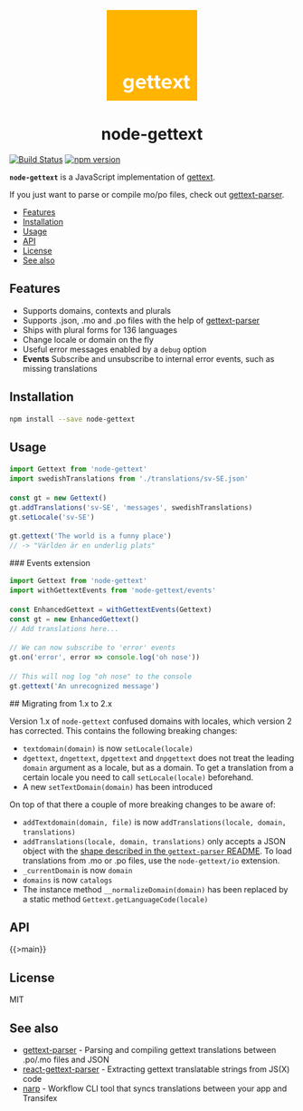 
<p align="center">
 <img src="docs/node-gettext-logo.png" width="160" height="160" />
</p>

<h1 align="center">
 node-gettext
</h1>

[![Build Status](https://travis-ci.org/alexanderwallin/node-gettext.svg?branch=master)](http://travis-ci.org/alexanderwallin/node-gettext)
[![npm version](https://badge.fury.io/js/node-gettext.svg)](https://badge.fury.io/js/node-gettext)

**`node-gettext`** is a JavaScript implementation of [gettext](https://www.gnu.org/software/gettext/gettext.html).

If you just want to parse or compile mo/po files, check out [gettext-parser](https://github.com/andris9/gettext-parser).

* [Features](#features)
* [Installation](#installation)
* [Usage](#usage)
* [API](#api)
* [License](#license)
* [See also](#see-also)


## Features

* Supports domains, contexts and plurals
* Supports .json, .mo and .po files with the help of [gettext-parser](https://github.com/andris9/gettext-parser)
* Ships with plural forms for 136 languages
* Change locale or domain on the fly
* Useful error messages enabled by a `debug` option
* **Events** Subscribe and unsubscribe to internal error events, such as missing translations


## Installation

```sh
npm install --save node-gettext
```


## Usage

```js
import Gettext from 'node-gettext'
import swedishTranslations from './translations/sv-SE.json'

const gt = new Gettext()
gt.addTranslations('sv-SE', 'messages', swedishTranslations)
gt.setLocale('sv-SE')

gt.gettext('The world is a funny place')
// -> "Världen är en underlig plats"
```

### Events extension

```js
import Gettext from 'node-gettext'
import withGettextEvents from 'node-gettext/events'

const EnhancedGettext = withGettextEvents(Gettext)
const gt = new EnhancedGettext()
// Add translations here...

// We can now subscribe to 'error' events
gt.on('error', error => console.log('oh nose'))

// This will nog log "oh nose" to the console
gt.gettext('An unrecognized message')
```


## Migrating from 1.x to 2.x

Version 1.x of `node-gettext` confused domains with locales, which version 2 has corrected. This contains the following breaking changes:

* `textdomain(domain)` is now `setLocale(locale)`
* `dgettext`, `dngettext`, `dpgettext` and `dnpgettext` does not treat the leading `domain` argument as a locale, but as a domain. To get a translation from a certain locale you need to call `setLocale(locale)` beforehand.
* A new `setTextDomain(domain)` has been introduced

On top of that there a couple of more breaking changes to be aware of:

* `addTextdomain(domain, file)` is now `addTranslations(locale, domain, translations)`
* `addTranslations(locale, domain, translations)` only accepts a JSON object with the [shape described in the `gettext-parser` README](https://github.com/smhg/gettext-parser#data-structure-of-parsed-mopo-files). To load translations from .mo or .po files, use the `node-gettext/io` extension.
* `_currentDomain` is now `domain`
* `domains` is now `catalogs`
* The instance method `__normalizeDomain(domain)` has been replaced by a static method `Gettext.getLanguageCode(locale)`


## API

{{>main}}


## License

MIT


## See also

* [gettext-parser](https://github.com/andris9/gettext-parser) - Parsing and compiling gettext translations between .po/.mo files and JSON
* [react-gettext-parser](https://github.com/lagetse/react-gettext-parser) - Extracting gettext translatable strings from JS(X) code
* [narp](https://github.com/lagetse/narp) - Workflow CLI tool that syncs translations between your app and Transifex
